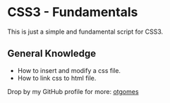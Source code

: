# CSS3 - Fundamentals

This is just a simple and fundamental script for CSS3.

## General Knowledge

- How to insert and modify a css file.
- How to link css to html file.

Drop by my GitHub profile for more: [otgomes](https://github.com/otgomes)